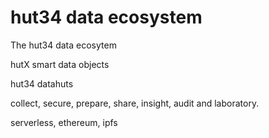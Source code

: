# hut34 data ecosystem

The hut34 data ecosytem 

hutX smart data objects

hut34 datahuts

collect, secure, prepare, share, insight, audit and laboratory.

serverless, ethereum, ipfs



